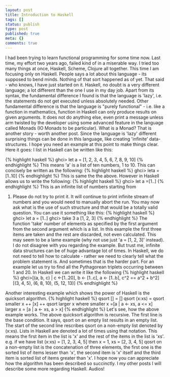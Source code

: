 ```yaml
---
layout: post
title: Introduction to Haskell
tags: []
status: publish
type: post
published: true
meta: {}
comments: true
---
```



I had been trying to learn functional programming for some time
now. Last time, my effort two years ago, failed kind of in a miserable
way. I tried too many things at once, Haskell, Scheme, Clojure all
together. This time I am focusing only on Haskell. People says a lot
about this language - its supposed to bend minds. Nothing of that sort
happened as of yet. That said - who knows, I have just started on it.
Haskell, no doubt is a very different language; a lot
different than the one I use in my day job.  Apart from its syntax,
the fundamental difference I found is that the language is 'lazy',
i.e. the statements do not get executed unless absolutely
needed. Other fundamental difference is that the language is "purely
functional" - i.e. like a function in mathematics, function in Haskell
can only produce results on given arguments. It does not do anything
else, even print a message unless arm twisted by the developer using
some advanced feature in the language called Monads (IO Monads to be
particular). What is a Monad? That is another story - worth another
post. Since the language is 'lazy' different surprising things can be
done in this language, like creating 'infinite' data-structures.  I
hope you need an example at this point to make things clear. Here it
goes: I list in Haskell can be written like this:

{% highlight haskell %}
ghci> let a = [1, 2, 3, 4, 5, 6, 7, 8, 9, 10]
{% endhighlight %}
This means 'a' is a list of ten numbers, 1 to 10. This can
concisely be written as the following:
{% highlight haskell %}
ghci> leta = [1..10]
{% endhighlight %}
This is same the the above.  However in Haskell
allows us to write the following:
{% highlight haskell %}
ghci> let a =[1..]
{% endhighlight %}
This is an infinite list of numbers starting from
1. Please do not try to print it. It will continue to print infinite
stream of numbers and you would need to manually abort the run.  You
may now ask what is the use of such structure and that would be a
totally valid question.  You can use it something like this:
{% highlight haskell %}
ghci> let a = [1..]  ghci> take 3 a [1, 2, 3]
{% endhighlight %}
The function 'take' number of elements as specified by the
first argument from the second argument which is a list. In this
example the first three items are taken and the rest are discarded,
not even calculated. This may seem to be a lame example (why not use
just 'a = [1, 2, 3]' instead). I do not disagree with you regarding
the example. But trust me, infinite data structures can be of huge
advantage lot of times.  In Haskell, we do not need to tell how to
calculate - rather we need to clearly tell what the problem statement
is. And sometimes that is the harder part.  For an example let us try
to find all the Pythagorean triplets occurring between 1 and 20. In
Haskell we can write it like the following
{% highlight haskell %}
ghci>[(a, b, c) | c <-[1..20], b <- [1..c], a <- [1..b], c^2 == a^2 + b^2]
[(3, 4, 5), (6, 8, 10), (5, 12, 13)]
{% endhighlight %}

Another interesting example which shows the power of Haskell is the
quicksort algorithm.
{% highlight haskell %}
qsort [] = [] qsort (x:xs)
         = qsort smaller x ++ [x] ++ qsort larger x
                 where smaller x =[a | a <- xs, a <= x]
                 larger x = [a | a <- xs, a > x]
{% endhighlight %}
Let's see, how the above example works.  The above quicksort algorithm is
recursive. The first line is the base condition. It says, qsort on an
empty list results in an empty list. The start of the second line
rescribes qsort on a non-empty list denoted by (x:xs). Lists in
Haskell are denoted a lot of times using that notation. This means the
first item in the list is 'x' and the rest of the items in the list is
'xs'. e.g. if we have list (x:xs) = [1, 2, 3, 4, 5] then x = 1, xs =
[2, 3, 4, 5] qosrt on a non-empty list is the concatenation of three
elements, the first one is the sorted list of items lesser than 'x',
the second item is 'x' itself and the third item is sorted list of
items greater than 'x'. I hope now you can appreciate how the
algorithm has been described so succinctly. I my other posts I will
describe some more regarding Haskell. Audios!

